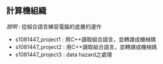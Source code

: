 ## 計算機組織  
_說明_ : 從組合語言練習電腦的底層的運作  
  
- s1081447_project1 : 用C++讀取組合語言，並轉譯成機械碼  
- s1081447_project2 : 用C++讀取組合語言，並轉譯成機械碼  
- s1081447_project3 : data hazard之處理  
